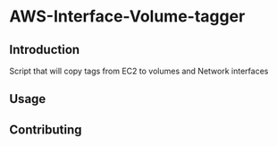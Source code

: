 # AWS-Interface-Volume-tagger

## Introduction

Script that will copy tags from EC2 to volumes and Network interfaces

## Usage

## Contributing



